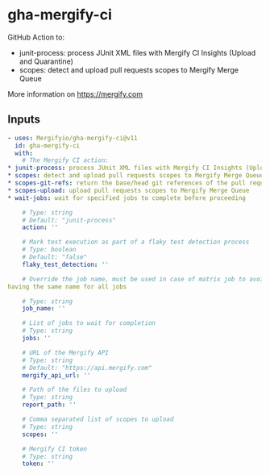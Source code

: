 # gha-mergify-ci

GitHub Action to:

* junit-process: process JUnit XML files with Mergify CI Insights (Upload and Quarantine)
* scopes: detect and upload pull requests scopes to Mergify Merge Queue

More information on https://mergify.com

## Inputs

<!-- AUTO-DOC-INPUT:START - Do not remove or modify this section -->
```yaml
- uses: Mergifyio/gha-mergify-ci@v11
  id: gha-mergify-ci
  with:
    # The Mergify CI action:
* junit-process: process JUnit XML files with Mergify CI Insights (Upload and Quarantine)
* scopes: detect and upload pull requests scopes to Mergify Merge Queue
* scopes-git-refs: return the base/head git references of the pull request in Merge Queue context
* scopes-upload: upload pull requests scopes to Mergify Merge Queue
* wait-jobs: wait for specified jobs to complete before proceeding

    # Type: string
    # Default: "junit-process"
    action: ''

    # Mark test execution as part of a flaky test detection process
    # Type: boolean
    # Default: "false"
    flaky_test_detection: ''

    # Override the job name, must be used in case of matrix job to avoid
having the same name for all jobs

    # Type: string
    job_name: ''

    # List of jobs to wait for completion
    # Type: string
    jobs: ''

    # URL of the Mergify API
    # Type: string
    # Default: "https://api.mergify.com"
    mergify_api_url: ''

    # Path of the files to upload
    # Type: string
    report_path: ''

    # Comma separated list of scopes to upload
    # Type: string
    scopes: ''

    # Mergify CI token
    # Type: string
    token: ''

```
<!-- AUTO-DOC-INPUT:END --> 
